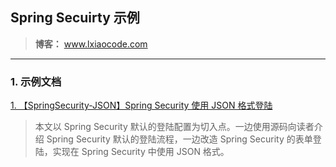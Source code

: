 ## Spring Secuirty 示例

> **博客：** www.lxiaocode.com

----



### 1. 示例文档

[1. 【SpringSecurity-JSON】Spring Security 使用 JSON 格式登陆](http://www.lxiaocode.com/Spring-Security-%E4%BD%BF%E7%94%A8-JSON-%E6%A0%BC%E5%BC%8F%E7%99%BB%E9%99%86/)

> 本文以 Spring Security 默认的登陆配置为切入点。一边使用源码向读者介绍 Spring Security 默认的登陆流程，一边改造 Spring Security 的表单登陆，实现在 Spring Security 中使用 JSON 格式。

